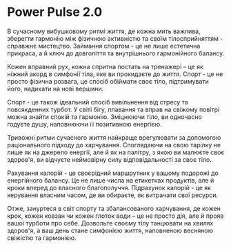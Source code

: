 # Power Pulse 2.0
В сучасному вибушковому ритмі життя, де кожна мить важлива, зберегти гармонію між фізичною активністю та своїм тілосприйняттям - справжнє мистецтво. Займання спортом - це не лише естетична прикраса, а й ключ до довголіття та внутрішнього гармонійного балансу.

Кожен вправний рух, кожна спритна постать на тренажері – це як ніжний акорд в симфонії тіла, яке ви прокидаєте до життя. Спорт - це не просто фізична розвага, це спосіб обіймати своє тіло, підтримувати його, надихати на нові вершини.

Спорт - це також ідеальний спосіб вивільнення від стресу та повсякденних турбот. У світі бігу, плавання та вправ на свіжому повітрі можна знайти спокій та гармонію. Зміцнюючи тіло, ви одночасно годуєте душу, наповнюючи її позитивною енергією.

Тривожні ритми сучасного життя найкраще врегулювати за допомогою раціонального підходу до харчування. Споглядаючи на свою тарілку не лише як на джерело енергії, але й як на палітру, з якою ви малюєте своє здоров'я, ви відчуєте неймовірну силу відповідальності за своє тіло.

Рахування калорій - це своєрідний маршрутник у вашому подорожі до енергійного балансу. Це не лише числа на етикетках продуктів, але й кроки вперед до власного благополуччя. Підрахунок калорій - це як керування власним часом, де ви обираєте, як витрачати свої ресурси.

Отже, зануртеся в світ спорту та збалансованого харчування, де кожен крок, кожен ковзан чи кожен глоток води – це не просто дія, але й прояв вашої турботи про себе. Дозвольте своєму тілу танцювати на хвилях здоров'я, а ваш день стане симфонією життя, наповненою весняною свіжістю та гармонією.
